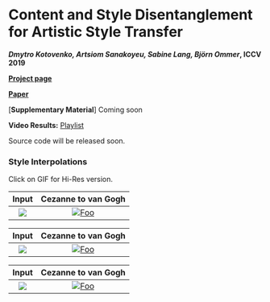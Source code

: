 # Content and Style Disentanglement for Artistic Style Transfer
***Dmytro Kotovenko, Artsiom Sanakoyeu, Sabine Lang, Björn Ommer*,  ICCV 2019**

[**Project page**](https://compvis.github.io/content-style-disentangled-ST/)

[**Paper**](https://compvis.github.io/content-style-disentangled-ST/paper.pdf)

[**Supplementary Material**] Coming soon

**Video Results:** 
[Playlist](https://www.youtube.com/playlist?list=PLPXplX5Y1SzGOxo22bqZjV1V-_LgcmLnT) 

Source code will be released soon.


### Style Interpolations
Click on GIF for Hi-Res version.  

Input             |  Cezanne to van Gogh
:-------------------------:|:-------------------------:
![](https://compvis.github.io/content-style-disentangled-ST/images/gif4.jpg) | [![Foo](https://compvis.github.io/content-style-disentangled-ST/images/gif4_hires_optimized_500px.gif "Hi-Res GIF")](https://compvis.github.io/content-style-disentangled-ST/images/gif4_hires_optimized.gif)


Input             |  Cezanne to van Gogh
:-------------------------:|:-------------------------:
![](https://compvis.github.io/content-style-disentangled-ST/images/gif3_500px.jpg)  |  [![Foo](https://compvis.github.io/content-style-disentangled-ST/images/gif3_hires_optimized_500px.gif "Hi-Res GIF")](https://compvis.github.io/content-style-disentangled-ST/images/gif3_hires_optimized.gif)

Input             |  Cezanne to van Gogh
:-------------------------:|:-------------------------:
![](https://compvis.github.io/content-style-disentangled-ST/images/gif7.jpg)  |  [![Foo](https://compvis.github.io/content-style-disentangled-ST/images/gif7_hires_optimized_500px.gif "Hi-Res GIF")](https://compvis.github.io/content-style-disentangled-ST/images/gif7_hires_optimized.gif)
